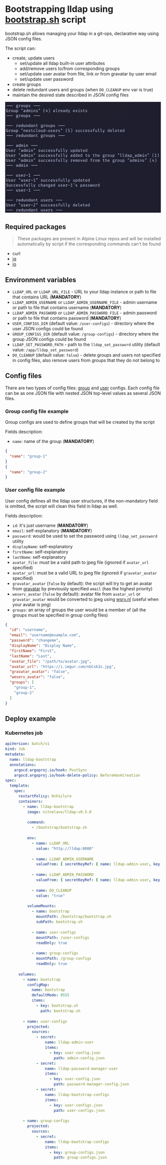 # Bootstrapping lldap using [bootstrap.sh](bootstrap.sh) script

bootstrap.sh allows managing your lldap in a git-ops, declarative way using JSON config files.

The script can:

* create, update users
  * set/update all lldap built-in user attributes
  * add/remove users to/from corresponding groups
  * set/update user avatar from file, link or from gravatar by user email
  * set/update user password
* create groups
* delete redundant users and groups (when `DO_CLEANUP` env var is true)
* maintain the desired state described in JSON config files


![](images/bootstrap-example-log-1.jpeg)

## Required packages

> These packages are present in Alpine Linux repos and will be installed automatically by script if the corresponding commands can't be found

- curl
- [jq](https://github.com/jqlang/jq)
- [jo](https://github.com/jpmens/jo)

## Environment variables

- `LLDAP_URL` or `LLDAP_URL_FILE` - URL to your lldap instance or path to file that contains URL (**MANDATORY**)
- `LLDAP_ADMIN_USERNAME` or `LLDAP_ADMIN_USERNAME_FILE` - admin username or path to file that contains username (**MANDATORY**)
- `LLDAP_ADMIN_PASSWORD` or `LLDAP_ADMIN_PASSWORD_FILE` - admin password or path to file that contains password (**MANDATORY**)
- `USER_CONFIGS_DIR` (default value: `/user-configs`) - directory where the user JSON configs could be found
- `GROUP_CONFIGS_DIR` (default value: `/group-configs`) - directory where the group JSON configs could be found
- `LLDAP_SET_PASSWORD_PATH` - path to the `lldap_set_password` utility (default value: `/app/lldap_set_password`)
- `DO_CLEANUP` (default value: `false`) - delete groups and users not specified in config files, also remove users from groups that they do not belong to

## Config files

There are two types of config files: [group](#group-config-file-example) and [user](#user-config-file-example) configs.
Each config file can be as one JSON file with nested JSON top-level values as several JSON files.

### Group config file example

Group configs are used to define groups that will be created by the script

Fields description:

* `name`: name of the group (**MANDATORY**)

```json
{
  "name": "group-1"
}
{
  "name": "group-2"
}
```

### User config file example

User config defines all the lldap user structures,
if the non-mandatory field is omitted, the script will clean this field in lldap as well.

Fields description:

* `id`: it's just username (**MANDATORY**)
* `email`: self-explanatory (**MANDATORY**)
* `password`: would be used to set the password using `lldap_set_password` utility
* `displayName`: self-explanatory
* `firstName`: self-explanatory
* `lastName`: self-explanatory
* `avatar_file`: must be a valid path to jpeg file (ignored if `avatar_url` specified)
* `avatar_url`: must be a valid URL to jpeg file (ignored if `gravatar_avatar` specified)
* `gravatar_avatar` (`false` by default): the script will try to get an avatar from [gravatar](https://gravatar.com/) by previously specified `email` (has the highest priority)
* `weserv_avatar` (`false` by default): avatar file from `avatar_url` or `gravatar_avatar` would be converted to jpeg using [wsrv.nl](https://wsrv.nl) (useful when your avatar is png)
* `groups`: an array of groups the user would be a member of (all the groups must be specified in group config files)

```json
{
  "id": "username",
  "email": "username@example.com",
  "password": "changeme",
  "displayName": "Display Name",
  "firstName": "First",
  "lastName": "Last",
  "avatar_file": "/path/to/avatar.jpg",
  "avatar_url": "https://i.imgur.com/nbCxk3z.jpg",
  "gravatar_avatar": "false",
  "weserv_avatar": "false",
  "groups": [
    "group-1",
    "group-2"
  ]
}

```

## Deploy example

### Kubernetes job

```yaml
apiVersion: batch/v1
kind: Job
metadata:
  name: lldap-bootstrap
  annotations:
    argocd.argoproj.io/hook: PostSync
    argocd.argoproj.io/hook-delete-policy: BeforeHookCreation
spec:
  template:
    spec:
      restartPolicy: OnFailure
      containers:
        - name: lldap-bootstrap
          image: nitnelave/lldap:v0.5.0

          command:
            - /bootstrap/bootstrap.sh

          env:
            - name: LLDAP_URL
              value: "http://lldap:8080"

            - name: LLDAP_ADMIN_USERNAME
              valueFrom: { secretKeyRef: { name: lldap-admin-user, key: username } }

            - name: LLDAP_ADMIN_PASSWORD
              valueFrom: { secretKeyRef: { name: lldap-admin-user, key: password } }

            - name: DO_CLEANUP
              value: "true"

          volumeMounts:
            - name: bootstrap
              mountPath: /bootstrap/bootstrap.sh
              subPath: bootstrap.sh

            - name: user-configs
              mountPath: /user-configs
              readOnly: true

            - name: group-configs
              mountPath: /group-configs
              readOnly: true

      volumes:
        - name: bootstrap
          configMap:
            name: bootstrap
            defaultMode: 0555
            items:
              - key: bootstrap.sh
                path: bootstrap.sh

        - name: user-configs
          projected:
            sources:
              - secret:
                  name: lldap-admin-user
                  items:
                    - key: user-config.json
                      path: admin-config.json
              - secret:
                  name: lldap-password-manager-user
                  items:
                    - key: user-config.json
                      path: password-manager-config.json
              - secret:
                  name: lldap-bootstrap-configs
                  items:
                    - key: user-configs.json
                      path: user-configs.json

        - name: group-configs
          projected:
            sources:
              - secret:
                  name: lldap-bootstrap-configs
                  items:
                    - key: group-configs.json
                      path: group-configs.json
```
